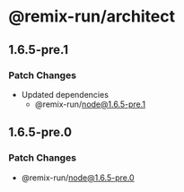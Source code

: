 # @remix-run/architect

## 1.6.5-pre.1

### Patch Changes

- Updated dependencies
  - @remix-run/node@1.6.5-pre.1

## 1.6.5-pre.0

### Patch Changes

- @remix-run/node@1.6.5-pre.0
